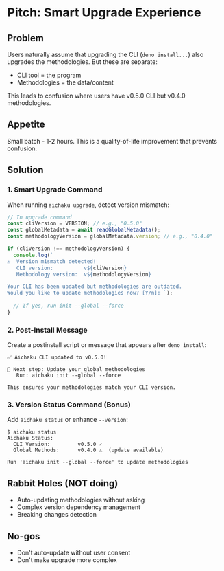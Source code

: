# Pitch: Smart Upgrade Experience

## Problem

Users naturally assume that upgrading the CLI (`deno install...`) also upgrades the methodologies. But these are separate:
- CLI tool = the program
- Methodologies = the data/content

This leads to confusion where users have v0.5.0 CLI but v0.4.0 methodologies.

## Appetite

Small batch - 1-2 hours. This is a quality-of-life improvement that prevents confusion.

## Solution

### 1. Smart Upgrade Command

When running `aichaku upgrade`, detect version mismatch:

```typescript
// In upgrade command
const cliVersion = VERSION; // e.g., "0.5.0"
const globalMetadata = await readGlobalMetadata();
const methodologyVersion = globalMetadata.version; // e.g., "0.4.0"

if (cliVersion !== methodologyVersion) {
  console.log(`
⚠️  Version mismatch detected!
   CLI version:          v${cliVersion}
   Methodology version:  v${methodologyVersion}

Your CLI has been updated but methodologies are outdated.
Would you like to update methodologies now? [Y/n]: `);
  
  // If yes, run init --global --force
}
```

### 2. Post-Install Message

Create a postinstall script or message that appears after `deno install`:

```
✅ Aichaku CLI updated to v0.5.0!

📝 Next step: Update your global methodologies
   Run: aichaku init --global --force

This ensures your methodologies match your CLI version.
```

### 3. Version Status Command (Bonus)

Add `aichaku status` or enhance `--version`:
```
$ aichaku status
Aichaku Status:
  CLI Version:         v0.5.0 ✓
  Global Methods:      v0.4.0 ⚠️  (update available)
  
Run 'aichaku init --global --force' to update methodologies
```

## Rabbit Holes (NOT doing)

- Auto-updating methodologies without asking
- Complex version dependency management
- Breaking changes detection

## No-gos

- Don't auto-update without user consent
- Don't make upgrade more complex